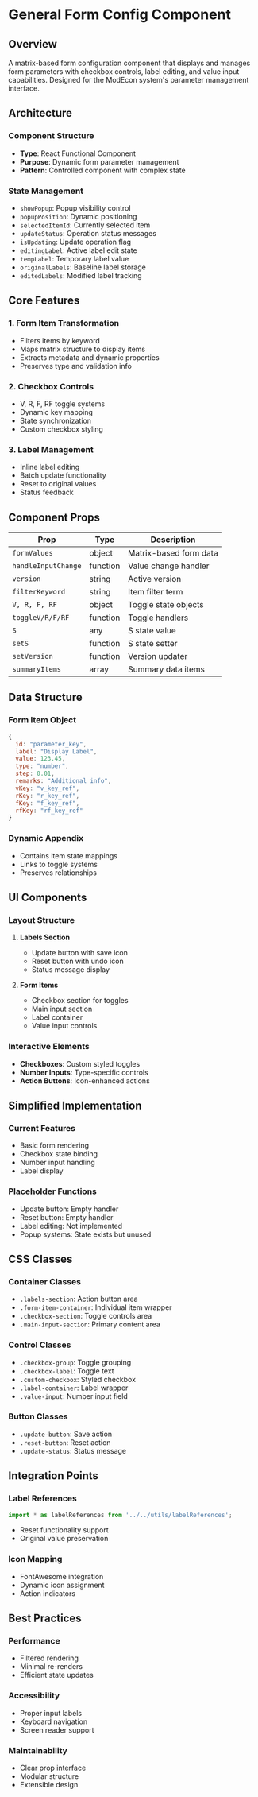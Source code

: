 # General Form Config Component

## Overview
A matrix-based form configuration component that displays and manages form parameters with checkbox controls, label editing, and value input capabilities. Designed for the ModEcon system's parameter management interface.

## Architecture

### Component Structure
- **Type**: React Functional Component
- **Purpose**: Dynamic form parameter management
- **Pattern**: Controlled component with complex state

### State Management
- `showPopup`: Popup visibility control
- `popupPosition`: Dynamic positioning
- `selectedItemId`: Currently selected item
- `updateStatus`: Operation status messages
- `isUpdating`: Update operation flag
- `editingLabel`: Active label edit state
- `tempLabel`: Temporary label value
- `originalLabels`: Baseline label storage
- `editedLabels`: Modified label tracking

## Core Features

### 1. Form Item Transformation
- Filters items by keyword
- Maps matrix structure to display items
- Extracts metadata and dynamic properties
- Preserves type and validation info

### 2. Checkbox Controls
- V, R, F, RF toggle systems
- Dynamic key mapping
- State synchronization
- Custom checkbox styling

### 3. Label Management
- Inline label editing
- Batch update functionality
- Reset to original values
- Status feedback

## Component Props

| Prop | Type | Description |
|------|------|-------------|
| `formValues` | object | Matrix-based form data |
| `handleInputChange` | function | Value change handler |
| `version` | string | Active version |
| `filterKeyword` | string | Item filter term |
| `V, R, F, RF` | object | Toggle state objects |
| `toggleV/R/F/RF` | function | Toggle handlers |
| `S` | any | S state value |
| `setS` | function | S state setter |
| `setVersion` | function | Version updater |
| `summaryItems` | array | Summary data items |

## Data Structure

### Form Item Object
```javascript
{
  id: "parameter_key",
  label: "Display Label",
  value: 123.45,
  type: "number",
  step: 0.01,
  remarks: "Additional info",
  vKey: "v_key_ref",
  rKey: "r_key_ref",
  fKey: "f_key_ref",
  rfKey: "rf_key_ref"
}
```

### Dynamic Appendix
- Contains item state mappings
- Links to toggle systems
- Preserves relationships

## UI Components

### Layout Structure
1. **Labels Section**
   - Update button with save icon
   - Reset button with undo icon
   - Status message display

2. **Form Items**
   - Checkbox section for toggles
   - Main input section
   - Label container
   - Value input controls

### Interactive Elements
- **Checkboxes**: Custom styled toggles
- **Number Inputs**: Type-specific controls
- **Action Buttons**: Icon-enhanced actions

## Simplified Implementation

### Current Features
- Basic form rendering
- Checkbox state binding
- Number input handling
- Label display

### Placeholder Functions
- Update button: Empty handler
- Reset button: Empty handler
- Label editing: Not implemented
- Popup systems: State exists but unused

## CSS Classes

### Container Classes
- `.labels-section`: Action button area
- `.form-item-container`: Individual item wrapper
- `.checkbox-section`: Toggle controls area
- `.main-input-section`: Primary content area

### Control Classes
- `.checkbox-group`: Toggle grouping
- `.checkbox-label`: Toggle text
- `.custom-checkbox`: Styled checkbox
- `.label-container`: Label wrapper
- `.value-input`: Number input field

### Button Classes
- `.update-button`: Save action
- `.reset-button`: Reset action
- `.update-status`: Status message

## Integration Points

### Label References
```javascript
import * as labelReferences from '../../utils/labelReferences';
```
- Reset functionality support
- Original value preservation

### Icon Mapping
- FontAwesome integration
- Dynamic icon assignment
- Action indicators

## Best Practices

### Performance
- Filtered rendering
- Minimal re-renders
- Efficient state updates

### Accessibility
- Proper input labels
- Keyboard navigation
- Screen reader support

### Maintainability
- Clear prop interface
- Modular structure
- Extensible design